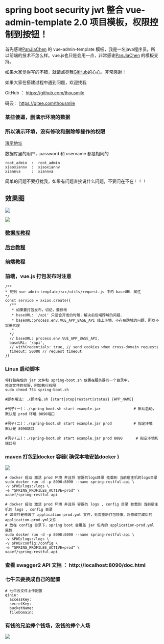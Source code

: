 # spring boot security jwt 整合 vue-admin-template 2.0 项目模板，权限控制到按钮！

首先感谢[PanJiaChen](https://github.com/PanJiaChen) 的 vue-admin-template 模板，我是一名java程序员，所以前端的技术不怎么样。vue.js也只是会用一点，非常感谢[PanJiaChen](https://github.com/PanJiaChen) 的模板支持。

如果大家觉得写的不错，就请点亮我[GitHub](https://github.com/thousmile/spring-admin-vue)的心心。非常感谢！

如果大家在搭建过程中遇到问题，欢迎找我

GitHub   ：  https://github.com/thousmile

码云：  https://gitee.com/thousmile

### 某些傻逼，删演示环境的数据
### 所以演示环境，没有修改和删除等操作的权限
[演示地址](https://xaaef.com/)

数据库里的用户，password 和 username 都是相同的
```
root_admin  :  root_admin
xiaoxiannv  :  xiaoxiannv
xiannva     :  xiannva
```
简单的问题不要打扰我，如果有问题直接说什么问题，不要问在不在！！！    

## 效果图

![](images/20181030201718.png)


![](images/20181030201808.png)



### [数据库教程](./help/database.md)



### [后台教程](./help/spring.md)



### [前端教程](./help/vue.md)



### 前端，vue.js 打包发布时注意

```
/**
* 找到 vue-admin-template/src/utils/request.js 中的 baseURL 属性
*/
const service = axios.create({
  /**
   * 如果要打包发布，切记，要修改
   * baseURL: '/api' 只适合开发的时候，解决前后端跨域的问题，
   * baseURL:process.env.VUE_APP_BASE_API 线上环境，不存在跨域的问题，所以不需要代理
   *
  */
  // baseURL: process.env.VUE_APP_BASE_API,
  baseURL: '/api',
  // withCredentials: true, // send cookies when cross-domain requests
  timeout: 50000 // request timeout
})
```



### Linux 启动脚本 

```
将打包完成的 jar 文件和 spring-boot.sh 放置在服务器同一个目录中， 
修改文件的权限，附加执行权限
sudo chmod 754 spring-boot.sh

#脚本用法: ./脚本名.sh {start|stop|restart|status} {APP_NAME}

#例子(一)：./spring-boot.sh start example.jar 			    # 默认启动，默认是 prod 环境 8090端口

#例子(二)：./spring-boot.sh start example.jar prod 			# 指定环境  默认是 8090端口

#例子(三)：./spring-boot.sh start example.jar prod 8080		 # 指定环境和端口号

```



### maven  打包到docker 容器( 确保本地安装docker )
![](images/20200116220840.jpg)
```
# docker 启动 激活 prod 环境 并且将 容器的logs目录 挂载到 当前宿主机的logs目录
sudo docker run -d -p 8090:8090 --name spring-restful-api \
-v $PWD/logs:/logs \
-e "SPRING_PROFILES_ACTIVE=prod" \
xaaef/spring-restful-api

# docker 启动 激活 prod 环境 并且将 容器的 logs , config 目录 挂载到 当前宿主机的 logs , config 目录
# 如果只是修改了 application-prod.yml 文件，无需重新打包镜像，将修改完成后的 application-prod.yml文件
# 放在 config 目录下，spring boot 会覆盖 jar 包内的 application-prod.yml 属性
sudo docker run -d -p 8090:8090 --name spring-restful-api \
-v $PWD/logs:/logs \
-v $PWD/config:/config \
-e "SPRING_PROFILES_ACTIVE=prod" \
xaaef/spring-restful-api

```



### 查看 swagger2 API 文档 ：  http://localhost:8090/doc.html 



### 七牛云要换成自己的配置

```
# 七牛云文件上传配置
qiniu:
  accessKey: 
  secretKey: 
  bucketName: 
  fileDomain: 
```



### 有钱的兄弟捧个钱场，没钱的捧个人场



![](images/20191224164214.png)



































































